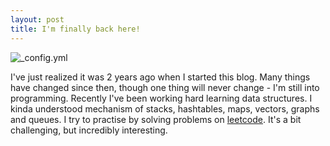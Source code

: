 ```yaml
---
layout: post
title: I'm finally back here!
---
```


![_config.yml](https://i.ytimg.com/vi/RO7Yyy8wkdQ/maxresdefault.jpg)

I've just realized it was 2 years ago when I started this blog. Many things have changed since then, though one thing will never change - I'm still into programming.
Recently I've been working hard learning data structures. I kinda understood mechanism of stacks, hashtables, maps, vectors, graphs and queues. I try to practise by solving problems on [leetcode](https://leetcode.com/). It's a bit challenging, but incredibly interesting.


